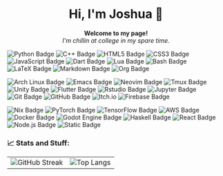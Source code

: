 <h1 align="center">Hi, I'm Joshua 👋</h1>
<p align="center">
  <b>Welcome to my page!</b><br>
  <i>I'm chillin at college in my spare time.</i>
</p>

![Python Badge](https://img.shields.io/badge/Python-3776AB?logo=python&logoColor=fff&style=flat-square)
![C++ Badge](https://img.shields.io/badge/C%2B%2B-00599C?logo=cplusplus&logoColor=fff&style=flat-square)
![HTML5 Badge](https://img.shields.io/badge/HTML5-E34F26?logo=html5&logoColor=fff&style=flat-square)
![CSS3 Badge](https://img.shields.io/badge/CSS3-1572B6?logo=css3&logoColor=fff&style=flat-square)
![JavaScript Badge](https://img.shields.io/badge/JavaScript-F7DF1E?logo=javascript&logoColor=000&style=flat-square)
![Dart Badge](https://img.shields.io/badge/Dart-0175C2?logo=dart&logoColor=fff&style=flat-square)
![Lua Badge](https://img.shields.io/badge/Lua-2C2D72?logo=lua&logoColor=fff&style=flat-square)
![Bash Badge](https://img.shields.io/badge/Bash%20Script-4EAA25?logo=gnubash&logoColor=fff&style=flat-square)
![LaTeX Badge](https://img.shields.io/badge/LaTeX-008080?logo=latex&logoColor=fff&style=flat-square)
![Markdown Badge](https://img.shields.io/badge/Markdown-000?logo=markdown&logoColor=fff&style=flat-square)
![Org Badge](https://img.shields.io/badge/Org%20Mode-red?style=flat-square&logo=org&logoColor=fff&color=%2377AA99)

![Arch Linux Badge](https://img.shields.io/badge/Arch%20Linux-1793D1?logo=archlinux&logoColor=fff&style=flat-square)
![Emacs Badge](https://img.shields.io/badge/Emacs-7F5AB6?style=flat-square&logo=gnu%20emacs&logoColor=fff)
![Neovim Badge](https://img.shields.io/badge/Neovim-57A143?logo=neovim&logoColor=fff&style=flat-square)
![Tmux Badge](https://img.shields.io/badge/TMUX-white?style=flat-square&logo=tmux)
![Unity Badge](https://img.shields.io/badge/Unity-FFF?logo=unity&logoColor=000&style=flat-square)
![Flutter Badge](https://img.shields.io/badge/Flutter-02569B?logo=flutter&logoColor=fff&style=flat-square)
![Rstudio Badge](https://img.shields.io/badge/RStudio-red?style=flat-square&logo=r&logoColor=fff&color=276DC3)
![Jupyter Badge](https://img.shields.io/badge/Jupyter-F37626?logo=jupyter&logoColor=fff&style=flat-square)
![Git Badge](https://img.shields.io/badge/Git-F05032?logo=git&logoColor=fff&style=flat-square)
![GitHub Badge](https://img.shields.io/badge/GitHub-181717?logo=github&logoColor=fff&style=flat-square)
![Itch.io](https://img.shields.io/badge/Itch.io-FA5C5C?style=flat-square&logo=itchdotio&logoColor=white)
![Firebase Badge](https://img.shields.io/badge/Firebase-FFCA28?logo=firebase&logoColor=000&style=flat-square)

![Nix Badge](https://img.shields.io/badge/NixOS-red?style=flat-square&logo=nixos&logoColor=fff&color=%235277C3)
![PyTorch Badge](https://img.shields.io/badge/PyTorch-EE4C2C?logo=pytorch&logoColor=fff&style=flat-square)
![TensorFlow Badge](https://img.shields.io/badge/TensorFlow-FF6F00?logo=tensorflow&logoColor=fff&style=flat-square)
![AWS Badge](https://img.shields.io/badge/Amazon%20AWS-232F3E?style=flat-square&logo=amazon%20web%20services&logoColor=fff)
![Docker Badge](https://img.shields.io/badge/Docker-2496ED?logo=docker&logoColor=fff&style=flat-square)
![Godot Engine Badge](https://img.shields.io/badge/Godot%20Engine-478CBF?logo=godotengine&logoColor=fff&style=flat-square)
![Haskell Badge](https://img.shields.io/badge/Haskell-5D4F85?logo=haskell&logoColor=fff&style=flat-square)
![React Badge](https://img.shields.io/badge/React-61DAFB?logo=react&logoColor=000&style=flat-square)
![Node.js Badge](https://img.shields.io/badge/Node.js-393?logo=nodedotjs&logoColor=fff&style=flat-square)
![Static Badge](https://img.shields.io/badge/Three.js-red?style=flat-square&logo=three.js&logoColor=fff&color=%23000000)

### 📈 Stats and Stuff:
<table>
  <tr>
    <td><img src="https://github-readme-streak-stats.herokuapp.com?user=JoshuaMarkle&hide_border=true&border_radius=20&card_width=500" alt="GitHub Streak"></td>
    <td><img src="https://github-readme-stats.vercel.app/api/top-langs/?username=JoshuaMarkle&layout=donut&hide_border=true&title_color=FB8C00" alt="Top Langs"></td>
  </tr>
</table>
